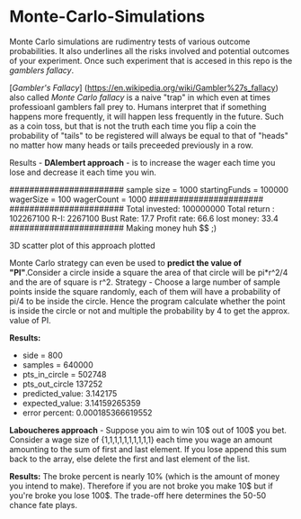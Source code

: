 # Monte-Carlo-Simulations
Monte Carlo simulations are rudimentry tests of various outcome probabilities. It also underlines all the risks involved and potential outcomes of your experiment. Once such experiment that is accesed in this repo is the _gamblers fallacy_.

[_Gambler's Fallacy_] (https://en.wikipedia.org/wiki/Gambler%27s_fallacy) also called _Monte Carlo fallacy_ is a naive "trap" in which even at times professioanl gamblers fall prey to. Humans interpret that if something happens more frequently, it will happen less frequently in the future. Such as a coin toss, but that is not the truth each time you flip a coin the probability of "tails" to be registered will always be equal to that of "heads" no matter how many heads or tails preceeded previously in a row.

Results - 
**DAlembert approach** - is to increase the wager each time you lose and decrease it each time you win.

#######################
sample size = 1000
startingFunds = 100000
wagerSize = 100
wagerCount = 1000
#######################
#######################
Total invested: 100000000
Total return : 102267100
R-I: 2267100
Bust Rate: 17.7
Profit rate: 66.6
lost money:  33.4
#######################
Making money huh $$ ;)

3D scatter plot of this approach plotted

Monte Carlo strategy can even be used to **predict the value of "PI"**.Consider a circle inside a square the area of that circle will be pi*r^2/4 and the are of square is r^2. 
Strategy - Choose a large number of sample points inside the square randomly, each of them will have a probability of pi/4 to be inside the circle. Hence the program calculate whether the point is inside the circle or not and multiple the probability by 4 to get the approx. value of PI.

**Results:**
* side = 800
* samples = 640000
* pts_in_circle = 502748
* pts_out_circle 137252
* predicted_value:  3.142175
* expected_value:  3.14159265359
* error percent:  0.000185366619552

**Laboucheres approach** - Suppose you aim to win 10$ out of 100$ you bet. Consider a wage size of {1,1,1,1,1,1,1,1,1,1} each time you wage an amount amounting to the sum of first and last element. If you lose append this sum back to the array, else delete the first and last element of the list. 

**Results:**
The broke percent is nearly 10% (which is the amount of money you intend to make). Therefore if you are not broke you make 10$ but if you're broke you lose 100$. The trade-off here determines the 50-50 chance fate plays.
